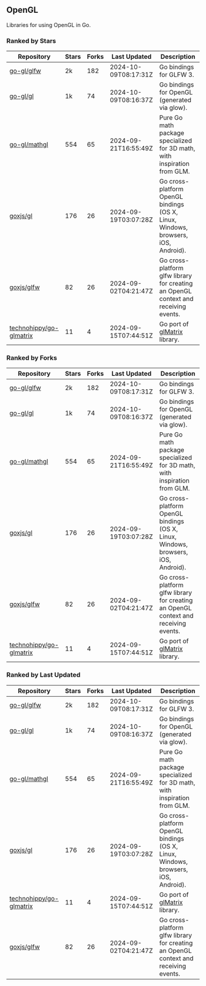 ## OpenGL

Libraries for using OpenGL in Go.

### Ranked by Stars

| Repository | Stars | Forks | Last Updated | Description | 
|------------|-------|-------|--------------|-------------|
| [go-gl/glfw](https://github.com/go-gl/glfw) | 2k | 182 | 2024-10-09T08:17:31Z |  Go bindings for GLFW 3. |
| [go-gl/gl](https://github.com/go-gl/gl) | 1k | 74 | 2024-10-09T08:16:37Z |  Go bindings for OpenGL (generated via glow). |
| [go-gl/mathgl](https://github.com/go-gl/mathgl) | 554 | 65 | 2024-09-21T16:55:49Z |  Pure Go math package specialized for 3D math, with inspiration from GLM. |
| [goxjs/gl](https://github.com/goxjs/gl) | 176 | 26 | 2024-09-19T03:07:28Z |  Go cross-platform OpenGL bindings (OS X, Linux, Windows, browsers, iOS, Android). |
| [goxjs/glfw](https://github.com/goxjs/glfw) | 82 | 26 | 2024-09-02T04:21:47Z |  Go cross-platform glfw library for creating an OpenGL context and receiving events. |
| [technohippy/go-glmatrix](https://github.com/technohippy/go-glmatrix) | 11 | 4 | 2024-09-15T07:44:51Z |  Go port of [glMatrix](https://glmatrix.net/) library. |

### Ranked by Forks

| Repository | Stars | Forks | Last Updated | Description | 
|------------|-------|-------|--------------|-------------|
| [go-gl/glfw](https://github.com/go-gl/glfw) | 2k | 182 | 2024-10-09T08:17:31Z |  Go bindings for GLFW 3. |
| [go-gl/gl](https://github.com/go-gl/gl) | 1k | 74 | 2024-10-09T08:16:37Z |  Go bindings for OpenGL (generated via glow). |
| [go-gl/mathgl](https://github.com/go-gl/mathgl) | 554 | 65 | 2024-09-21T16:55:49Z |  Pure Go math package specialized for 3D math, with inspiration from GLM. |
| [goxjs/gl](https://github.com/goxjs/gl) | 176 | 26 | 2024-09-19T03:07:28Z |  Go cross-platform OpenGL bindings (OS X, Linux, Windows, browsers, iOS, Android). |
| [goxjs/glfw](https://github.com/goxjs/glfw) | 82 | 26 | 2024-09-02T04:21:47Z |  Go cross-platform glfw library for creating an OpenGL context and receiving events. |
| [technohippy/go-glmatrix](https://github.com/technohippy/go-glmatrix) | 11 | 4 | 2024-09-15T07:44:51Z |  Go port of [glMatrix](https://glmatrix.net/) library. |

### Ranked by Last Updated

| Repository | Stars | Forks | Last Updated | Description | 
|------------|-------|-------|--------------|-------------|
| [go-gl/glfw](https://github.com/go-gl/glfw) | 2k | 182 | 2024-10-09T08:17:31Z |  Go bindings for GLFW 3. |
| [go-gl/gl](https://github.com/go-gl/gl) | 1k | 74 | 2024-10-09T08:16:37Z |  Go bindings for OpenGL (generated via glow). |
| [go-gl/mathgl](https://github.com/go-gl/mathgl) | 554 | 65 | 2024-09-21T16:55:49Z |  Pure Go math package specialized for 3D math, with inspiration from GLM. |
| [goxjs/gl](https://github.com/goxjs/gl) | 176 | 26 | 2024-09-19T03:07:28Z |  Go cross-platform OpenGL bindings (OS X, Linux, Windows, browsers, iOS, Android). |
| [technohippy/go-glmatrix](https://github.com/technohippy/go-glmatrix) | 11 | 4 | 2024-09-15T07:44:51Z |  Go port of [glMatrix](https://glmatrix.net/) library. |
| [goxjs/glfw](https://github.com/goxjs/glfw) | 82 | 26 | 2024-09-02T04:21:47Z |  Go cross-platform glfw library for creating an OpenGL context and receiving events. |

